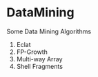 # DataMining
Some Data Mining Algorithms
1. Eclat
2. FP-Growth
3. Multi-way Array
4. Shell Fragments

